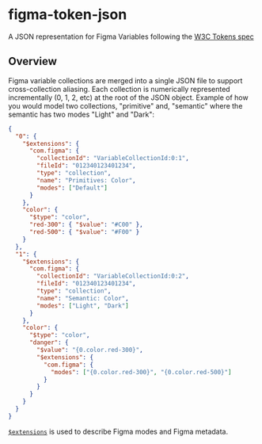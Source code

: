 # figma-token-json
A JSON representation for Figma Variables following the [W3C Tokens spec](https://github.com/design-tokens/community-group)

## Overview

Figma variable collections are merged into a single JSON file to support cross-collection aliasing. Each collection is numerically represented incrementally (0, 1, 2, etc) at the root of the JSON object. Example of how you would model two collections, "primitive" and, "semantic" where the semantic has two modes "Light" and "Dark":


```json
{
  "0": {
    "$extensions": {
      "com.figma": {
        "collectionId": "VariableCollectionId:0:1",
        "fileId": "012340123401234",
        "type": "collection",
        "name": "Primitives: Color",
        "modes": ["Default"]
      }
    },
    "color": {
      "$type": "color",
      "red-300": { "$value": "#C00" },
      "red-500": { "$value": "#F00" }
    }
  },
  "1": {
    "$extensions": {
      "com.figma": {
        "collectionId": "VariableCollectionId:0:2",
        "fileId": "012340123401234",
        "type": "collection",
        "name": "Semantic: Color",
        "modes": ["Light", "Dark"]
      }
    },
    "color": {
      "$type": "color",
      "danger": {
        "$value": "{0.color.red-300}",
        "$extensions": {
          "com.figma": {
            "modes": ["{0.color.red-300}", "{0.color.red-500}"]
          }
        }
      }
    }
  }
}
```

[`$extensions`](https://tr.designtokens.org/format/#extensions-0) is used to describe Figma modes and Figma metadata.
